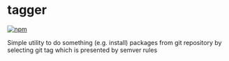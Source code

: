 # tagger


[![npm](https://img.shields.io/npm/v/tagger-bin.svg)](https://www.npmjs.com/package/tagger-bin)

Simple utility to do something (e.g. install) packages from git repository by selecting git tag which is presented by semver rules
